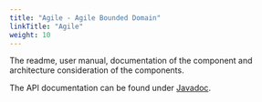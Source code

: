 ```yaml
---
title: "Agile - Agile Bounded Domain"
linkTitle: "Agile"
weight: 10
---
```


The readme, user manual, documentation of the component and architecture consideration of the components.

The API documentation can be found under [Javadoc](/docs/domains/agile/api-agile/index.html).

